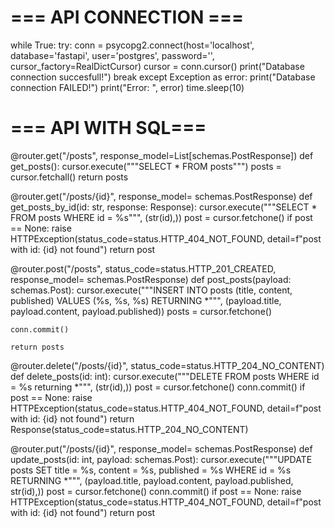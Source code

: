 # === API CONNECTION ===

while True:
    try:
        conn = psycopg2.connect(host='localhost', database='fastapi', user='postgres', password='', cursor_factory=RealDictCursor)
        cursor = conn.cursor()
        print("Database connection succesfull!")
        break
    except Exception as error:
        print("Database connection FAILED!")
        print("Error: ", error)
        time.sleep(10)

# === API WITH SQL===

@router.get("/posts", response_model=List[schemas.PostResponse])
def get_posts():
    cursor.execute("""SELECT * FROM posts""")
    posts = cursor.fetchall()
    return posts

@router.get("/posts/{id}", response_model= schemas.PostResponse)
def get_posts_by_id(id: str, response: Response):
    cursor.execute("""SELECT *
                   FROM posts
                   WHERE id = %s""",
                   (str(id),))
    post = cursor.fetchone()
    if post == None:
        raise HTTPException(status_code=status.HTTP_404_NOT_FOUND,
                            detail=f"post with id: {id} not found")
    return post

@router.post("/posts", status_code=status.HTTP_201_CREATED, response_model= schemas.PostResponse)
def post_posts(payload: schemas.Post):
    cursor.execute("""INSERT INTO posts (title, content, published)
                   VALUES (%s, %s, %s) 
                   RETURNING *""",
                   (payload.title, payload.content, payload.published))
    posts = cursor.fetchone()

    conn.commit()

    return posts

@router.delete("/posts/{id}", status_code=status.HTTP_204_NO_CONTENT)
def delete_posts(id: int):
    cursor.execute("""DELETE FROM posts
                   WHERE id = %s 
                   returning *""",
                   (str(id),))
    post = cursor.fetchone()
    conn.commit()
    if post == None:
        raise HTTPException(status_code=status.HTTP_404_NOT_FOUND,
                            detail=f"post with id: {id} not found")
    return Response(status_code=status.HTTP_204_NO_CONTENT)

@router.put("/posts/{id}", response_model= schemas.PostResponse)
def update_posts(id: int, payload: schemas.Post):
    cursor.execute("""UPDATE posts 
                   SET title = %s, content = %s, published = %s 
                   WHERE id = %s
                   RETURNING *""",
                   (payload.title, payload.content, payload.published, str(id),))
    post = cursor.fetchone()
    conn.commit()
    if post == None:
        raise HTTPException(status_code=status.HTTP_404_NOT_FOUND,
                            detail=f"post with id: {id} not found")
    return post
